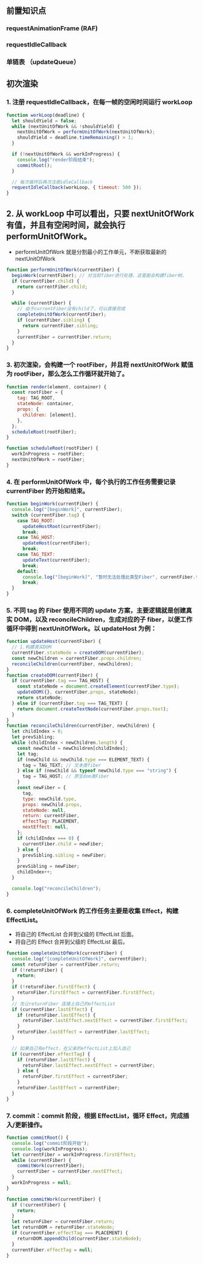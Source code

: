 ## 前置知识点

### requestAnimationFrame (RAF)

### requestIdleCallback

### 单链表 （updateQueue）

## 初次渲染

### 1. 注册 requestIdleCallback，在每一帧的空闲时间运行 workLoop

```javascript
function workLoop(deadline) {
  let shouldYield = false;
  while (nextUnitOfWork && !shouldYield) {
    nextUnitOfWork = performUnitOfWork(nextUnitOfWork);
    shouldYield = deadline.timeRemaining() > 1;
  }

  if (!nextUnitOfWork && workInProgress) {
    console.log("render阶段结束");
    commitRoot();
  }

  // 每次循环后再次注册idleCallback
  requestIdleCallback(workLoop, { timeout: 500 });
}
```

## 2. 从 workLoop 中可以看出，只要 nextUnitOfWork 有值，并且有空闲时间，就会执行 performUnitOfWork。

- performUnitOfWork 就是分割最小的工作单元，不断获取最新的 nextUnitOfWork

```javascript
function performUnitOfWork(currentFiber) {
  beginWork(currentFiber); // 对当前fiber进行处理，这里面会构建fiber树。
  if (currentFiber.child) {
    return currentFiber.child;
  }

  while (currentFiber) {
    // 由于currentFiber没有child了，可以直接完成
    completeUnitOfWork(currentFiber);
    if (currentFiber.sibling) {
      return currentFiber.sibling;
    }
    currentFiber = currentFiber.return;
  }
}
```

### 3. 初次渲染，会构建一个 rootFiber，并且将 nextUnitOfWork 赋值为 rootFiber，那么怎么工作循环就开始了。

```javascript
function render(element, container) {
  const rootFiber = {
    tag: TAG_ROOT,
    stateNode: container,
    props: {
      children: [element],
    },
  };
  scheduleRoot(rootFiber);
}

function scheduleRoot(rootFiber) {
  workInProgress = rootFiber;
  nextUnitOfWork = rootFiber;
}
```

### 4. 在 performUnitOfWork 中，每个执行的工作任务需要记录 currentFiber 的开始和结束。

```javascript
function beginWork(currentFiber) {
  console.log("[beginWork]", currentFiber);
  switch (currentFiber.tag) {
    case TAG_ROOT:
      updateHostRoot(currentFiber);
      break;
    case TAG_HOST:
      updateHost(currentFiber);
      break;
    case TAG_TEXT:
      updateText(currentFiber);
      break;
    default:
      console.log("[beginWork]", "暂时无法处理此类型Fiber", currentFiber.tag);
      break;
  }
}
```

### 5. 不同 tag 的 Fiber 使用不同的 update 方案，主要逻辑就是创建真实 DOM，以及 reconcileChildren，生成对应的子 fiber，以便工作循环中得到 nextUnitOfWork。以 updateHost 为例：

```javascript
function updateHost(currentFiber) {
  // 1.构建真实DOM
  currentFiber.stateNode = createDOM(currentFiber);
  const newChildren = currentFiber.props.children;
  reconcileChildren(currentFiber, newChildren);
}
function createDOM(currentFiber) {
  if (currentFiber.tag === TAG_HOST) {
    const stateNode = document.createElement(currentFiber.type);
    updateDOM({}, currentFiber.props, stateNode);
    return stateNode;
  } else if (currentFiber.tag === TAG_TEXT) {
    return document.createTextNode(currentFiber.props.text);
  }
}
function reconcileChildren(currentFiber, newChildren) {
  let childIndex = 0;
  let prevSibling;
  while (childIndex < newChildren.length) {
    const newChild = newChildren[childIndex];
    let tag;
    if (newChild && newChild.type === ELEMENT_TEXT) {
      tag = TAG_TEXT; // 文本类fiber
    } else if (newChild && typeof newChild.type === "string") {
      tag = TAG_HOST; // 原生dom类Fiber
    }
    const newFiber = {
      tag,
      type: newChild.type,
      props: newChild.props,
      stateNode: null,
      return: currentFiber,
      effectTag: PLACEMENT,
      nextEffect: null,
    };
    if (childIndex === 0) {
      currentFiber.child = newFiber;
    } else {
      prevSibling.sibling = newFiber;
    }
    prevSibling = newFiber;
    childIndex++;
  }

  console.log("reconcileChildren");
}
```

### 6. completeUnitOfWork 的工作任务主要是收集 Effect，构建 EffectList。

- 将自己的 EffectList 合并到父级的 EffectList 后面。
- 将自己的 Effect 合并到父级的 EffectList 最后。

```javascript
function completeUnitOfWork(currentFiber) {
  console.log("[completeUnitOfWork]", currentFiber);
  const returnFiber = currentFiber.return;
  if (!returnFiber) {
    return;
  }
  if (!returnFiber.firstEffect) {
    returnFiber.firstEffect = currentFiber.firstEffect;
  }
  // 先让returnFiber 连接上自己的effectList
  if (currentFiber.lastEffect) {
    if (returnFiber.lastEffect) {
      returnFiber.lastEffect.nextEffect = currentFiber.firstEffect;
    }
    returnFiber.lastEffect = currentFiber.lastEffect;
  }

  // 如果自己有effect，在父亲的effectList上加入自己
  if (currentFiber.effectTag) {
    if (returnFiber.lastEffect) {
      returnFiber.lastEffect.nextEffect = currentFiber;
    } else {
      returnFiber.firstEffect = currentFiber;
    }
    returnFiber.lastEffect = currentFiber;
  }
}
```

### 7. commit：commit 阶段，根据 EffectList，循环 Effect，完成插入/更新操作。

```javascript
function commitRoot() {
  console.log("commit阶段开始");
  console.log(workInProgress);
  let currentFiber = workInProgress.firstEffect;
  while (currentFiber) {
    commitWork(currentFiber);
    currentFiber = currentFiber.nextEffect;
  }
  workInProgress = null;
}

function commitWork(currentFiber) {
  if (!currentFiber) {
    return;
  }
  let returnFiber = currentFiber.return;
  let returnDOM = returnFiber.stateNode;
  if (currentFiber.effectTag === PLACEMENT) {
    returnDOM.appendChild(currentFiber.stateNode);
  }
  currentFiber.effectTag = null;
}
```
